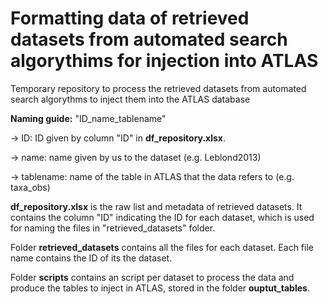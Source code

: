 # Formatting data of retrieved datasets from automated search algorythims for injection into ATLAS

Temporary repository to process the retrieved datasets from automated search algorythms to inject them into the ATLAS database

**Naming guide:**  "ID_name_tablename"

-> ID: ID given by column "ID" in **df_repository.xlsx**.

-> name: name given by us to the dataset (e.g. Leblond2013)

-> tablename: name of the table in ATLAS that the data refers to (e.g. taxa_obs)


**df_repository.xlsx** is the raw list and metadata of retrieved datasets. It contains the column "ID" indicating the ID for each dataset, which is used for naming the files in "retrieved_datasets" folder.

Folder **retrieved_datasets** contains all the files for each dataset. Each file name contains the ID of its the dataset.

Folder **scripts** contains an script per dataset to process the data and produce the tables to inject in ATLAS, stored in the folder **ouptut_tables**.
